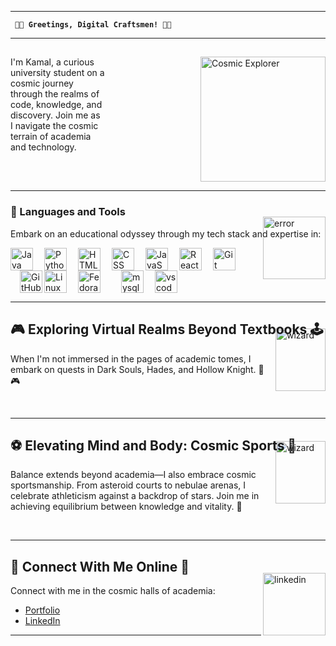 
---

**` 👋🌌 Greetings, Digital Craftsmen! 👋🌌`**

---

## 

<p><img align="right" alt="Cosmic Explorer" width="200px" style="padding-left:150px; margin-top: 0px;" src="https://media.giphy.com/media/xT8qBhrlNooHBYR9f2/giphy.gif" /></p>

<p>I'm Kamal, a curious university student on a cosmic journey through the realms of code, knowledge, and discovery. Join me as I navigate the cosmic terrain of academia and technology. </p>

<br clear="all" />

---

### 🧰 Languages and Tools

<p>Embark on an educational odyssey through my tech stack and expertise in:</p>

<img align="right" alt="error" width="100px" style="; margin-top: -50px;" src="https://media.giphy.com/media/0TtX2qqpxp3pIafzio/giphy.gif"/>

<img align="left" alt="Java" width="36px" src="https://cdn.jsdelivr.net/gh/devicons/devicon/icons/java/java-original.svg"/>
<img align="left" alt="Python" width="36px" style="padding-left:15px;" src="https://cdn.jsdelivr.net/gh/devicons/devicon/icons/python/python-plain.svg" />

<img align="left" alt="HTML" width="36px" style="padding-left:15px;" src="https://cdn.jsdelivr.net/gh/devicons/devicon/icons/html5/html5-plain.svg" />
<img align="left" alt="CSS" width="36px" style="padding-left:15px;" src="https://cdn.jsdelivr.net/gh/devicons/devicon/icons/css3/css3-plain.svg" />
<img align="left" alt="JavaScript" width="36px" style="padding-left:15px;" src="https://cdn.jsdelivr.net/gh/devicons/devicon/icons/javascript/javascript-plain.svg" />
<img align="left" alt="React" width="36px" style="padding-left:15px;" src="https://cdn.jsdelivr.net/gh/devicons/devicon/icons/react/react-original.svg" />
<img align="left" alt="Git" width="36px" style="padding-left:15px;" src="https://cdn.jsdelivr.net/gh/devicons/devicon/icons/git/git-original.svg" />
<img align="left" alt="GitHub" width="36px" style="padding-left:15px;" src="https://cdn.jsdelivr.net/gh/devicons/devicon/icons/github/github-original.svg" />
<img align="left" alt="Linux" width="36px" style="padding-right:15px;" src="https://cdn.jsdelivr.net/gh/devicons/devicon/icons/linux/linux-original.svg" />
<img align="left" alt="Fedora" width="36px" style="padding-right:15px;" src="https://cdn.jsdelivr.net/gh/devicons/devicon/icons/fedora/fedora-original.svg" />
<img align="left" alt="mysql" width="36px" style="padding-left:15px;" src="https://cdn.jsdelivr.net/gh/devicons/devicon/icons/mysql/mysql-original.svg" />
<img align="left" alt="vscode" width="36px" style="padding-left:15px;" src="https://cdn.jsdelivr.net/gh/devicons/devicon/icons/vscode/vscode-original.svg" />

<br clear="all" />

---

## 🎮 Exploring Virtual Realms Beyond Textbooks 🕹️

<img align="right" alt="wizard" width="80" height="100" style="margin-top: -40px;" src="https://media.giphy.com/media/5FxBZGIya7tebjhoYZ/giphy.gif"/>

<p>When I'm not immersed in the pages of academic tomes, I embark on quests in Dark Souls, Hades, and Hollow Knight. 🌟🎮</p>

<br clear="all" />

---

## ⚽ Elevating Mind and Body: Cosmic Sports 🏀

<img align="right" alt="wizard" width="80" height="100" style="margin-top: -45px;" src="https://media.giphy.com/media/JH0Laf0HiLEFzMUqwL/giphy.gif"/>

<p>Balance extends beyond academia—I also embrace cosmic sportsmanship. From asteroid courts to nebulae arenas, I celebrate athleticism against a backdrop of stars. Join me in achieving equilibrium between knowledge and vitality. 🏀</p>
<br clear="all" />

---

## 🌠 Connect With Me Online 🌌

<img align="right" alt="linkedin" width="100px" style="; margin-top: -20px;" src="https://media.giphy.com/media/sQB6lgeTlv5Krjq7YN/giphy.gif"/>

<p>Connect with me in the cosmic halls of academia:</p>

- [Portfolio](https://your-portfolio-url.com)
- [LinkedIn](https://linkedin.com/in/yourusername)

---
<!-- 
![GitHub Stats](https://github-readme-stats.vercel.app/api?username=khatri-kamal&show_icons=true&theme=dark) -->
